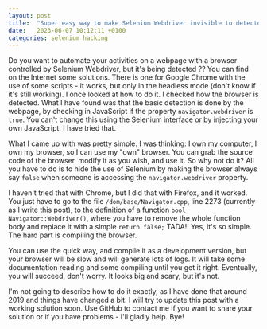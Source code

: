 ```yaml
---
layout: post
title:  "Super easy way to make Selenium Webdriver invisible to detectors"
date:   2023-06-07 10:12:11 +0100
categories: selenium hacking
---
```


Do you want to automate your activities on a webpage with a browser controlled by Selenium Webdriver, but it's being detected ??
You can find on the Internet some solutions. There is one for Google Chrome with the use of some scripts - it works, but only in the headless mode (don't know if it's still working).
I once looked at how to do it. I checked how the browser is detected. What I have found was that the basic detection is done by the webpage, by checking in JavaScript if the property `navigator.webdriver` is `true`. You can't change this using the Selenium interface or by injecting your own JavaScript.  I have tried that. 

What I came up with was pretty simple. I was thinking: I own my computer, I own my browser, so I can use my "own" browser. You can grab the source code of the browser, modify it as you wish, and use it. So why not do it? All you have to do is to hide the use of Selenium by making the browser always say `false` when someone is
accessing the `navigator.webdriver` property. 

I haven't tried that with Chrome, but I did that with Firefox, and it worked. You just have to go to the file `/dom/base/Navigator.cpp`, line 2273 (currently as I write this post), to the definition of a function `bool Navigator::Webdriver()`, where you have to remove the whole function body and replace it with a simple `return false;` TADA!! Yes, it's so simple. The hard part is compiling the browser.

You can use the quick way, and compile it as a development version,  but your browser will be slow and will generate lots of logs. It will take some documentation reading and some compiling until you get it right. Eventually, you will succeed, don't worry. It looks big and scary, but it's not.

I'm not going to describe how to do it exactly, as I have done that around 2019 and things have changed a bit. I will try to update this post with a working solution soon. Use GitHub to contact me if you want to share your solution or if you have problems - I'll gladly help. Bye!
